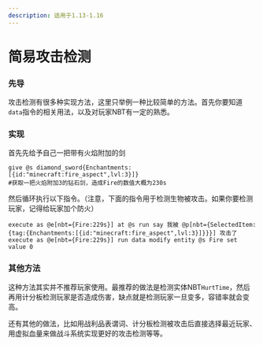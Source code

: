 ```yaml
---
description: 适用于1.13-1.16
---
```


# 简易攻击检测

### 先导

攻击检测有很多种实现方法，这里只举例一种比较简单的方法。首先你要知道`data`指令的相关用法，以及对玩家NBT有一定的熟悉。

### 实现

首先先给予自己一把带有火焰附加的剑

```
give @s diamond_sword{Enchantments:[{id:"minecraft:fire_aspect",lvl:3}]}
#获取一把火焰附加3的钻石剑，造成Fire的数值大概为230s
```

然后循环执行以下指令。（注意，下面的指令用于检测生物被攻击。如果你要检测玩家，记得给玩家加个防火）

```
execute as @e[nbt={Fire:229s}] at @s run say 我被 @p[nbt={SelectedItem:{tag:{Enchantments:[{id:"minecraft:fire_aspect",lvl:3}]}}}] 攻击了
execute as @e[nbt={Fire:229s}] run data modify entity @s Fire set value 0
```

### 其他方法

这种方法其实并不推荐玩家使用。最推荐的做法是检测实体NBT`HurtTime`，然后再用计分板检测玩家是否造成伤害，缺点就是检测玩家一旦变多，容错率就会变高。

还有其他的做法，比如用战利品表谓词、计分板检测被攻击后直接选择最近玩家、用虚拟血量来做战斗系统实现更好的攻击检测等等。
